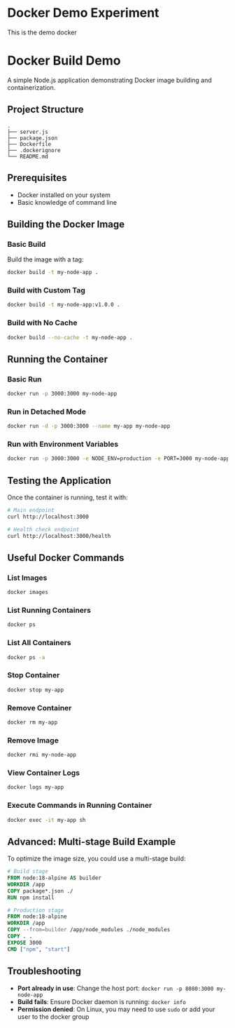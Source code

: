 # Docker Demo Experiment 
This is the demo docker
# Docker Build Demo

A simple Node.js application demonstrating Docker image building and containerization.

## Project Structure
```
.
├── server.js          
├── package.json      
├── Dockerfile         
├── .dockerignore      
└── README.md          
```
## Prerequisites

- Docker installed on your system
- Basic knowledge of command line
 
## Building the Docker Image

### Basic Build

Build the image with a tag:

```bash
docker build -t my-node-app .
```

### Build with Custom Tag

```bash
docker build -t my-node-app:v1.0.0 .
```

### Build with No Cache

```bash
docker build --no-cache -t my-node-app .
```

## Running the Container

### Basic Run

```bash
docker run -p 3000:3000 my-node-app
```

### Run in Detached Mode

```bash
docker run -d -p 3000:3000 --name my-app my-node-app
```

### Run with Environment Variables

```bash
docker run -p 3000:3000 -e NODE_ENV=production -e PORT=3000 my-node-app
```

## Testing the Application

Once the container is running, test it with:

```bash
# Main endpoint
curl http://localhost:3000

# Health check endpoint
curl http://localhost:3000/health
```

## Useful Docker Commands

### List Images

```bash
docker images
```

### List Running Containers

```bash
docker ps
```

### List All Containers

```bash
docker ps -a
```

### Stop Container

```bash
docker stop my-app
```

### Remove Container

```bash
docker rm my-app
```

### Remove Image

```bash
docker rmi my-node-app
```

### View Container Logs

```bash
docker logs my-app
```

### Execute Commands in Running Container

```bash
docker exec -it my-app sh
```

## Advanced: Multi-stage Build Example

To optimize the image size, you could use a multi-stage build:

```dockerfile
# Build stage
FROM node:18-alpine AS builder
WORKDIR /app
COPY package*.json ./
RUN npm install

# Production stage
FROM node:18-alpine
WORKDIR /app
COPY --from=builder /app/node_modules ./node_modules
COPY . .
EXPOSE 3000
CMD ["npm", "start"]
```

## Troubleshooting

- **Port already in use**: Change the host port: `docker run -p 8080:3000 my-node-app`
- **Build fails**: Ensure Docker daemon is running: `docker info`
- **Permission denied**: On Linux, you may need to use `sudo` or add your user to the docker group
